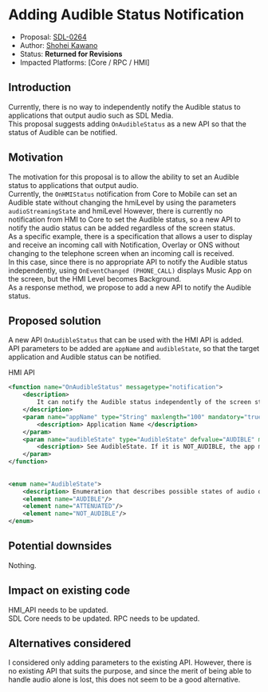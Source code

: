 # Adding Audible Status Notification

* Proposal: [SDL-0264](0264-Adding-Audible-Status-Notification.md)
* Author: [Shohei Kawano](https://github.com/Shohei-Kawano)
* Status: **Returned for Revisions**
* Impacted Platforms: [Core / RPC / HMI]

## Introduction

Currently, there is no way to independently notify the Audible status to applications that output audio such as SDL Media.  
This proposal suggests adding `OnAudibleStatus` as a new API so that the status of Audible can be notified.


## Motivation

The motivation for this proposal is to allow the ability to set an Audible status to applications that output audio.  
Currently, the `OnHMIStatus` notification from Core to Mobile can set an Audible state without changing the hmiLevel by using the parameters `audioStreamingState` and hmiLevel
However, there is currently no notification from HMI to Core to set the Audible status,
so a new API to notify the audio status can be added regardless of the screen status.  
As a specific example, there is a specification that allows a user to display and receive an incoming call with Notification, Overlay or ONS without changing to the telephone screen when an incoming call is received.  
In this case, since there is no appropriate API to notify the Audible status independently, using `OnEventChanged (PHONE_CALL)` displays Music App on the screen, but the HMI Level becomes Background.  
As a response method, we propose to add a new API to notify the Audible status. 


## Proposed solution

A new API `OnAudibleStatus` that can be used with the HMI API is added.  
API parameters to be added are `appName` and `audibleState`, so that the target application and Audible status can be notified.  


HMI API  
```xml
<function name="OnAudibleStatus" messagetype="notification">	
    <description>	
        It can notify the Audible status independently of the screen status.	
    </description>	
    <param name="appName" type="String" maxlength="100" mandatory="true">	
        <description> Application Name </description>	
    </param>	
    <param name="audibleState" type="AudibleState" defvalue="AUDIBLE" mandatory="true">	
        <description> See AudibleState. If it is NOT_AUDIBLE, the app must stop voice to SDL Core (stop service). </description>	
    </param>	
</function>	
	
	
<enum name="AudibleState">	
    <description> Enumeration that describes possible states of audio output. </description>	
    <element name="AUDIBLE"/>	
    <element name="ATTENUATED"/>	
    <element name="NOT_AUDIBLE"/>	
</enum>	
```

## Potential downsides

Nothing.


## Impact on existing code

HMI_API needs to be updated.  
SDL Core needs to be updated.
RPC needs to be updated.

## Alternatives considered

I considered only adding parameters to the existing API. However, there is no existing API that suits the purpose, and since the merit of being able to handle audio alone is lost, this does not seem to be a good alternative.
